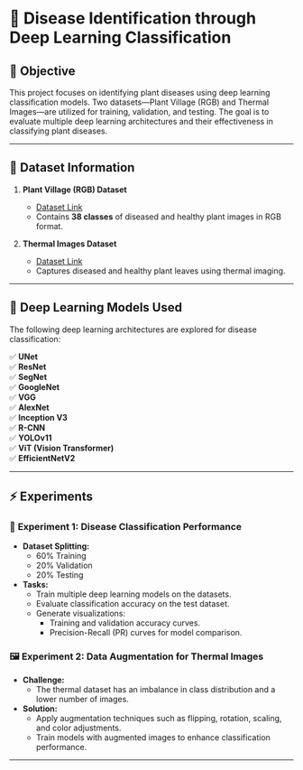 # 🌿 Disease Identification through Deep Learning Classification  

## 📌 Objective  
This project focuses on identifying plant diseases using deep learning classification models. Two datasets—Plant Village (RGB) and Thermal Images—are utilized for training, validation, and testing. The goal is to evaluate multiple deep learning architectures and their effectiveness in classifying plant diseases.  

---  

## 📂 Dataset Information  

1. **Plant Village (RGB) Dataset**  
   - [Dataset Link](https://github.com/spMohanty/PlantVillage-Dataset)  
   - Contains **38 classes** of diseased and healthy plant images in RGB format.  

2. **Thermal Images Dataset**  
   - [Dataset Link](https://www.kaggle.com/sujaradha/thermal-images-diseased-healthy-leaves-paddy)  
   - Captures diseased and healthy plant leaves using thermal imaging.  

---  

## 🧠 Deep Learning Models Used  
The following deep learning architectures are explored for disease classification:  

✅ **UNet**  
✅ **ResNet**  
✅ **SegNet**  
✅ **GoogleNet**  
✅ **VGG**  
✅ **AlexNet**  
✅ **Inception V3**  
✅ **R-CNN**  
✅ **YOLOv11**  
✅ **ViT (Vision Transformer)**  
✅ **EfficientNetV2**  

---  

## ⚡ Experiments  

### 🔬 **Experiment 1: Disease Classification Performance**  
- **Dataset Splitting:**  
  - 60% Training  
  - 20% Validation  
  - 20% Testing  
- **Tasks:**  
  - Train multiple deep learning models on the datasets.  
  - Evaluate classification accuracy on the test dataset.  
  - Generate visualizations:  
    - Training and validation accuracy curves.  
    - Precision-Recall (PR) curves for model comparison.  

### 🖼️ **Experiment 2: Data Augmentation for Thermal Images**  
- **Challenge:**  
  - The thermal dataset has an imbalance in class distribution and a lower number of images.  
- **Solution:**  
  - Apply augmentation techniques such as flipping, rotation, scaling, and color adjustments.  
  - Train models with augmented images to enhance classification performance.  

---

